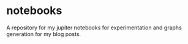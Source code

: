 # notebooks

A repository for my jupiter notebooks for experimentation and graphs generation for my blog posts.
